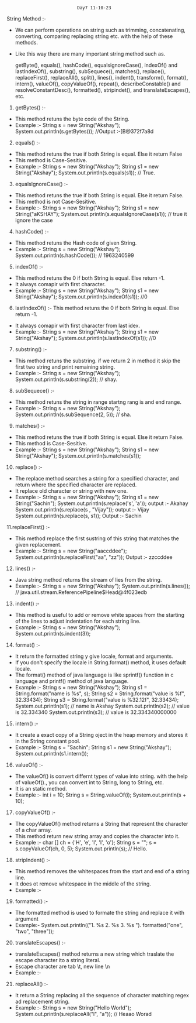 
                               Day7 11-10-23
 String Method :-
- We can perform operations on string such as trimming, concatenating, converting, comparing
  replacing string etc. with the help of these methods.
- Like this way there are many important string method such as.

  getByte(), equals(), hashCode(), equalsignoreCase(), indexOf() and lastIndexOf(), substring(),
  subSequece(), matches(), replace(), replaceFirst(), replaceAll(), split(), lines(), indent(),
  transform(), format(), intern(), valueOf(), copyValueOf(), repeat(), describeConstable() and 
  resolveConstantDesc(), formatted(), stripindet(), and translateEscapes(), etc.

1. getBytes() :- 
- This method retuns the byte code of the String.
- Example :- String s = new String("Akshay");
             System.out.println(s.getBytes()); //Output :-[B@372f7a8d

2. equals() :-
- This method retuns the true if both String is equal. Else it return False
- This method is Case-Sesitive.
- Example :-  String s = new String("Akshay");
              String s1 = new String("Akshay");
              System.out.println(s.equals(s1)); // True.

3. equalsIgnoreCase() :-
-  This method retuns the true if both String is equal. Else it return False.
-  This method is not Case-Sesitive.
-  Example :- String s = new String("Akshay");
              String s1 = new String("aKSHAY");
              System.out.println(s.equalsIgnoreCase(s1)); // true it ignore the case

4. hashCode() :-
-  This method retuns the Hash code of given String.
- Example :- String s = new String("Akshay");
             System.out.println(s.hashCode()); // 1963240599

5. indexOf() :-
- This method retuns the 0 if both String is equal. Else return -1.
- It always comapir with first character.
- Example :- String s = new String("Akshay");
             String s1 = new String("Akshay");
             System.out.println(s.indexOf(s1));  //0

6. lastIndexOf() :- 
This method retuns the 0 if both String is equal. Else return -1.
- It always comapir with first character from last idex.
- Example :- String s = new String("Akshay");
             String s1 = new String("Akshay");
             System.out.println(s.lastIndexOf(s1)); //0

7. substring() :- 
- This method retuns the substring. if we return 2 in method it skip the first two string and print remaining string.
- Example :- String s = new String("Akshay");
             System.out.println(s.substring(2));  // shay.


8. subSequece() :-
- This method retuns the string in range startng rang is and end range.
- Example :-   String s = new String("Akshay");
               System.out.println(s.subSequence(2, 5));   // sha.

9. matches() :-
-  This method retuns the true if both String is equal. Else it return False.
-  This method is Case-Sesitive. 
-  Example :-   String s = new String("Akshay");
                String s1 = new String("Akshay");
                System.out.println(s.matches(s1));

10. replace() :-
- The replace method searches a string for a specified character, and return where the specified character are replaced.
- It replace old character or string with new one.
- Example :-  String s = new String("Akshay");
              String s1 = new String("Sachin");
              System.out.println(s.replace('s', 'a')); output :- Akahay
              System.out.println(s.replace(s , "Vijay")); output :- Vijay
              System.out.println(s.replace(s, s1)); Output :- Sachin

11.replaceFirst() :-
- This method replace the first sustring of this string that matches the given replacement.
- Example :- String s = new String("aaccddee");
             System.out.println(s.replaceFirst("aa", "zz"));   Output :- zzccddee

12. lines() :- 
- Java string method returns the stream of lies from the string.
- Example :-  String s = new String("Akshay");
            System.out.println(s.lines());  // java.util.stream.ReferencePipeline$Head@4f023edb

13. indent() :-
- This method is useful to add or remove white spaces from the starting of the lines to adjust indentation for each string line.
- Example :-  String s = new String("Akshay");
              System.out.println(s.indent(3));

14. format() :-
- It return the formatted string y give locale, format and arguments.
- If you don't specify the locale in String.format() method, it uses default locale.
- The format() method of java language is like sprintf() function in c language and printf() method of java language.
- Example :- String s = new String("Akshay");
             String s1 = String.format("name is %s", s);
             String s2 = String.format("value is %f", 32.33434);
             String s3 = String.format("value is %32.12f", 32.33434);
             System.out.println(s1);  // name is Akshay
             System.out.println(s2);  // value is 32.334340
             System.out.println(s3);  // value is                  32.334340000000

15. intern() :-
- It create a exact copy of a String oject in the heap memory and stores it in the String constant pool.
- Example :- String s = "Sachin";
             String s1 = new String("Akshay");
             System.out.println(s1.intern()); 

16. valueOf() :- 
- The valueOf() is convert differnt types of value into string. with the help of valueOf()., you can convert
  int to String, long to String, etc.
- It is an static method.
- Example :-   int i = 10;
               String s = String.valueOf(i);
               System.out.println(s + 10);

17. copyValueOf() :-
- The copyValueOf() method returns a String that represent the character of a char array.
- This method return new string array and copies the character into it.
- Example :-  char [] ch = {'H', 'e', 'l', 'l', 'o'};
              String s = "";
              s = s.copyValueOf(ch, 0, 5);
              System.out.println(s);  // Hello. 

18. stripIndent() :- 
- This method removes the whitespaces from the start and end of a string line.
- It does ot remove whitespace in the middle of the string.
- Example :- 

19. formatted() :-
- The formatted method is used to formate the string and replace it with argument
- Example:- System.out.println(("1. %s 2. %s 3. %s "). formatted("one", "two", "three"));

20. translateEscapes() :-
- translateEscapes() method returns a new string which traslate the escape character ito a string literal.
- Escape character are tab \t, new line \n
- Example :- 

21. replaceAll() :- 
- It return a String replacing all the sequence of character matching regex ad replacement string.
- Example :-  String s = new String("Hello World");
              System.out.println(s.replaceAll("l", "a"));  // Heaao Worad




















